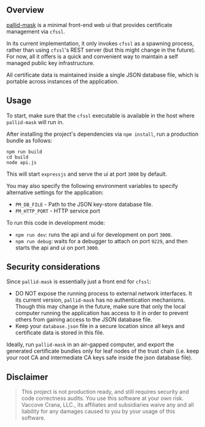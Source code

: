 ## Overview

[pallid-mask](https://kinginyellow.fandom.com/wiki/Pallid_Mask) is a minimal front-end web ui that provides certificate management via `cfssl`.

In its current implementation, it only invokes `cfssl` as a spawning process, rather than using `cfssl`'s REST server (but this might change in the future). For now, all it offers is a quick and convenient way to maintain a self managed public key infrastructure.

All certificate data is maintained inside a single JSON database file, which is portable across instances of the application.

## Usage

To start, make sure that the `cfssl` executable is available in the host where `pallid-mask` will run in.

After installing the project's dependencies via `npm install`, run a production bundle as follows:

    npm run build
    cd build
    node api.js
    
This will start `expressjs` and serve the ui at port `3000` by default.

You may also specify the following environment variables to specify alternative settings for the application:

- `PM_DB_FILE` - Path to the JSON key-store database file.
- `PM_HTTP_PORT` - HTTP service port

To run this code in development mode:

- `npm run dev`: runs the api and ui for development on port `3000`.
- `npm run debug`: waits for a debugger to attach on port `9229`, and then starts the api and ui on port `3000`.

## Security considerations

Since `pallid-mask` is essentially just a front end for `cfssl`:

- DO NOT expose the running process to external network interfaces. It its current version, `pallid-mask` has no authentication mechanisms. Though this may change in the future, make sure that only the local computer running the application has access to it in order to prevent others from gaining access to the JSON database file.
- Keep your `database.json` file in a secure location since all keys and certificate data is stored in this file.

Ideally, run `pallid-mask` in an air-gapped computer, and export the generated certificate bundles only for leaf nodes of the trust chain (i.e. keep your root CA and intermediate CA keys safe inside the json database file).

## Disclaimer

> This project is not production ready, and still requires security and code correctness audits. You use this software at your own risk. Vaccove Crana, LLC., its affiliates and subsidiaries waive any and all liability for any damages caused to you by your usage of this software.
